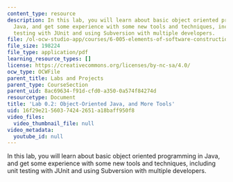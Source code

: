 ```yaml
---
content_type: resource
description: In this lab, you will learn about basic object oriented programming in
  Java, and get some experience with some new tools and techniques, including unit
  testing with JUnit and using Subversion with multiple developers.
file: /ol-ocw-studio-app/courses/6-005-elements-of-software-construction-fall-2008/16f29e21560374242651a18baff950f8_MIT6_005f08_lab02.pdf
file_size: 198224
file_type: application/pdf
learning_resource_types: []
license: https://creativecommons.org/licenses/by-nc-sa/4.0/
ocw_type: OCWFile
parent_title: Labs and Projects
parent_type: CourseSection
parent_uid: 8ac69634-f91d-cfd0-a350-0a574f84274d
resourcetype: Document
title: 'Lab 0.2: Object-Oriented Java, and More Tools'
uid: 16f29e21-5603-7424-2651-a18baff950f8
video_files:
  video_thumbnail_file: null
video_metadata:
  youtube_id: null
---
```

In this lab, you will learn about basic object oriented programming in Java, and get some experience with some new tools and techniques, including unit testing with JUnit and using Subversion with multiple developers.